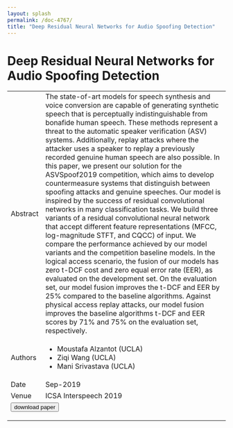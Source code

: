 ```yaml
---
layout: splash
permalink: /doc-4767/
title: "Deep Residual Neural Networks for Audio Spoofing Detection"
---
```


# Deep Residual Neural Networks for Audio Spoofing Detection

<table>
    <tbody>
    <tr>
        <td>Abstract</td>
        <td>The state-of-art models for speech synthesis and voice conversion are capable of generating synthetic speech that is perceptually indistinguishable from bonafide human speech. These methods represent a threat to the automatic speaker verification (ASV) systems. Additionally, replay attacks where the attacker uses a speaker to replay a previously recorded genuine human speech are also possible. In this paper, we present our solution for the ASVSpoof2019 competition, which aims to develop countermeasure systems that distinguish between spoofing attacks and genuine speeches. Our model is inspired by the success of residual convolutional networks in many classification tasks. We build three variants of a residual convolutional neural network that accept different feature representations (MFCC, log-magnitude STFT, and CQCC) of input. We compare the performance achieved by our model variants and the competition baseline models. In the logical access scenario, the fusion of our models has zero t-DCF cost and zero equal error rate (EER), as evaluated on the development set. On the evaluation set, our model fusion improves the t-DCF and EER by 25% compared to the baseline algorithms. Against physical access replay attacks, our model fusion improves the baseline algorithms t-DCF and EER scores by 71% and 75% on the evaluation set, respectively.</td>
    </tr>
    <tr>
        <td>Authors</td>
        <td>
            <ul>
                <li>Moustafa Alzantot (UCLA)</li>
                <li>Ziqi Wang (UCLA)</li>
                <li>Mani Srivastava (UCLA)</li>
            </ul>
        </td>
    </tr>
    <tr>
        <td>Date</td>
        <td>Sep-2019</td>
    </tr>
    <tr>
        <td>Venue</td>
        <td>ICSA Interspeech 2019</td>
    </tr>
        <tr>
            <td colspan="2">
                <form method="get" action="https://dais-ita.org/sites/default/files/3869.pdf">
                    <button type="submit">download paper</button>
                </form>
            </td>
        </tr>
    </tbody>
</table>
